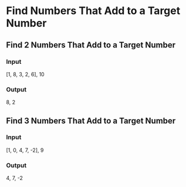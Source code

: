 # Find Numbers That Add to a Target Number

## Find 2 Numbers That Add to a Target Number

### Input
[1, 8, 3, 2, 6], 10

### Output
8, 2


## Find 3 Numbers That Add to a Target Number

### Input
[1, 0, 4, 7, -2], 9

### Output
4, 7, -2